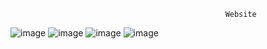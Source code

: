                                                     Website
 
![image](https://github.com/Sexa00/assignment1/assets/163662676/ce40487f-c40c-42ec-ba14-5dae7dbf554b)
![image](https://github.com/Sexa00/assignment1/assets/163662676/a28183b4-7076-475c-885b-e4c93c066947)
![image](https://github.com/Sexa00/assignment1/assets/163662676/69e30ed0-dae6-4cc2-9148-fcb36eab459c)
![image](https://github.com/Sexa00/assignment1/assets/163662676/58fc4ea8-bea9-4745-adfb-f4d165776a71)

